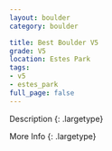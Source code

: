 ```yaml
---
layout: boulder
category: boulder

title: Best Boulder V5
grade: V5
location: Estes Park
tags:
- v5
- estes_park
full_page: false
---
```



Description
{: .largetype}


More Info
{: .largetype}

